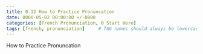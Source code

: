 ```yaml
---
title: 0.12 How to Practice Pronuncation
date: 0000-05-02 00:00:00 +/-0800
categories: [French Pronunciation, 0 Start Here]
tags: [french, pronunciation]     # TAG names should always be lowercase
---
```


How to Practice Pronuncation
